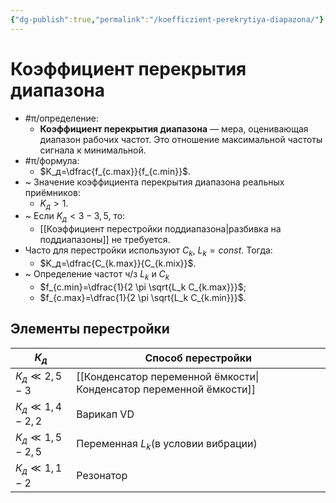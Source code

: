 ```yaml
---
{"dg-publish":true,"permalink":"/koefficzient-perekrytiya-diapazona/"}
---
```



# Коэффициент перекрытия диапазона

- #π/определение:
	- **Коэффициент перекрытия диапазона** — мера, оценивающая диапазон рабочих частот. Это отношение максимальной частоты сигнала к минимальной.
- #π/формула:
	- $K_д=\dfrac{f_{c.max}}{f_{c.min}}$.
- ~ Значение коэффициента перекрытия диапазона реальных приёмников:
	- $K_д > 1$.
- ~ Если $K_д<3-3,5$, то:
	- [[Коэффициент перестройки поддиапазона\|разбивка на поддиапазоны]] не требуется.
- Часто для перестройки используют $C_k$, $L_k=const$. Тогда:
	- $K_д=\dfrac{C_{k.max}}{C_{k.mix}}$.
- ~ Определение частот ч/з $L_k$ и $C_k$
	- $f_{c.min}=\dfrac{1}{2 \pi \sqrt{L_k C_{k.max}}}$;
	- $f_{c.max}=\dfrac{1}{2 \pi \sqrt{L_k C_{k.min}}}$.

## Элементы перестройки

| $К_д$               | Способ перестройки                   |
| ------------------- | ------------------------------------ |
| $К_д \ll 2,5 - 3$   | [[Конденсатор переменной ёмкости\|Конденсатор переменной ёмкости]] |
| $К_д \ll 1,4 - 2,2$ | Варикап VD                           |
| $К_д \ll 1,5 - 2,5$ | Переменная $L_k$(в условии вибрации) |
| $К_д \ll 1,1 - 2$   | Резонатор                            |
